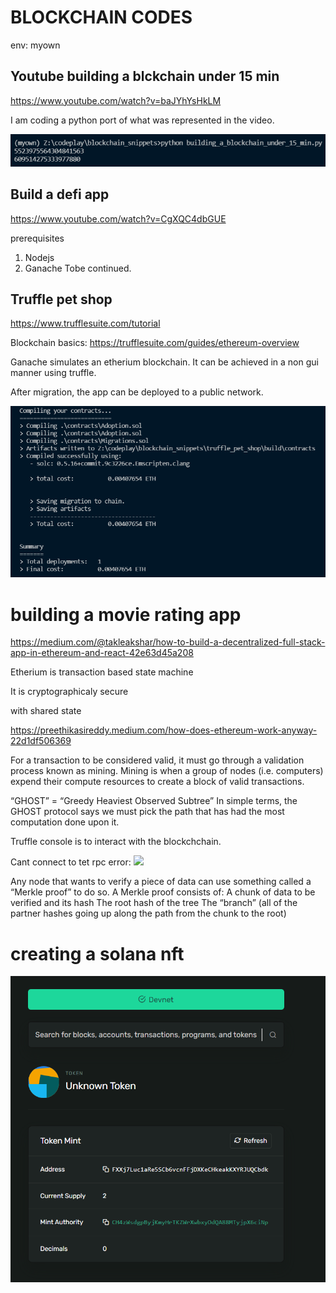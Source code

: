 # BLOCKCHAIN CODES
env: myown

## Youtube  building a blckchain under 15 min
https://www.youtube.com/watch?v=baJYhYsHkLM

I am coding a python port of what was represented in the video.

![](building_a_blockchain_under_15_min.png)


## Build a defi app
https://www.youtube.com/watch?v=CgXQC4dbGUE

prerequisites
1. Nodejs
2. Ganache
Tobe continued.

## Truffle pet shop
https://www.trufflesuite.com/tutorial

Blockchain basics:
https://trufflesuite.com/guides/ethereum-overview

Ganache simulates an etherium blockchain. It can be achieved in a non gui manner using truffle.

After migration, the app can be deployed to a public network.

![](truffle_pet_shop/after_migration.png)

# building a movie rating app

https://medium.com/@takleakshar/how-to-build-a-decentralized-full-stack-app-in-ethereum-and-react-42e63d45a208

Etherium is transaction based state machine

It is cryptographicaly secure

with shared state

https://preethikasireddy.medium.com/how-does-ethereum-work-anyway-22d1df506369

For a transaction to be considered valid, it must go through a validation process known as mining. Mining is when a group of nodes (i.e. computers) expend their compute resources to create a block of valid transactions.

“GHOST” = “Greedy Heaviest Observed Subtree”
In simple terms, the GHOST protocol says we must pick the path that has had the most computation done upon it.

Truffle console is to interact with the blockchchain.

Cant connect to tet rpc error:
![](movieRatingApp/cant_connect.png)

Any node that wants to verify a piece of data can use something called a “Merkle proof” to do so. A Merkle proof consists of:
A chunk of data to be verified and its hash
The root hash of the tree
The “branch” (all of the partner hashes going up along the path from the chunk to the root)

# creating a solana nft

![](./solana_nft_and_token/nft.png)